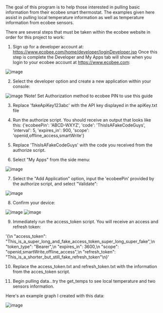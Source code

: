 The goal of this program is to help those interested in pulling basic information from their ecobee smart thermostat.  The examples given here assist in pulling local temperature information as well as temperature information from ecobee sensors.

There are several steps that must be taken within the ecobee website in order for this project to work:

1.  Sign up for a developer account at:  https://www.ecobee.com/home/developer/loginDeveloper.jsp
Once this step is complete the Developer and My Apps tab will show when you login to your ecobee account at https://www.ecobee.com: 

![image](https://user-images.githubusercontent.com/56071884/136790993-b6506a14-aa9f-436c-8dd6-22c8f73f957c.png)

2.  Select the developer option and create a new application within your console:

![image](https://user-images.githubusercontent.com/56071884/136794194-56bdc9b3-d905-4b36-95db-8adb7b214b97.png)
!Note! Set Authorization method to ecobee PIN to use this guide

  
3.  Replace 'fakeApiKey123abc' with the API key displayed in the apiKey.txt file

4.  Run the authorize script.  You should receive an output that looks like this:
{'ecobeePin': 'ABCD-WXYZ', 'code': 'ThisIsAFakeCodeGuys', 'interval': 5, 'expires_in': 900, 'scope': 'openid,offline_access,smartWrite'}

5.  Replace 'ThisIsAFakeCodeGuys' with the code you received from the authorize script.

6.  Select "My Apps" from the side menu:

![image](https://user-images.githubusercontent.com/56071884/136806097-017a4a02-7c9e-4660-9511-825a10113eec.png)

7.  Select the "Add Application" option, input the 'ecobeePin' provided by the authorize script, and select "Validate":

![image](https://user-images.githubusercontent.com/56071884/136806524-55c215b7-682a-440c-b9f4-d607621cc048.png)

8.  Confirm your device:

![image](https://user-images.githubusercontent.com/56071884/136809699-97166619-a3dc-4ab7-88cf-5ee87ef087d9.png)  ![image](https://user-images.githubusercontent.com/56071884/136809757-cb646f18-7d4c-4fa7-a429-d97333af369f.png)
  
9.  Immediately run the access_token script.  You will receive an access and refresh token:

'{\n  "access_token": "This_is_a_super_long_and_fake_access_token_super_long_super_fake",\n  "token_type": "Bearer",\n  "expires_in": 3600,\n  "scope": "openid,smartWrite,offline_access",\n  "refresh_token": "This_is_a_shorter_but_still_fake_refresh_token"\n}'

10.  Replace the access_token.txt and refresh_token.txt with the information from the acces_token script.
  
11.  Begin pulling data...try the get_temps to see local temperature and two sensors information.

Here's an example graph I created with this data:

![image](https://user-images.githubusercontent.com/56071884/136810690-9a444374-e691-485a-8e6d-dea7611b4c4d.png)

